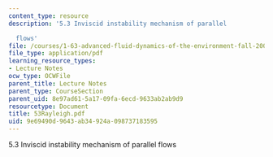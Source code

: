 ```yaml
---
content_type: resource
description: '5.3 Inviscid instability mechanism of parallel

  flows'
file: /courses/1-63-advanced-fluid-dynamics-of-the-environment-fall-2002/9e69490d9643ab34924a098737183595_53Rayleigh.pdf
file_type: application/pdf
learning_resource_types:
- Lecture Notes
ocw_type: OCWFile
parent_title: Lecture Notes
parent_type: CourseSection
parent_uid: 8e97ad61-5a17-09fa-6ecd-9633ab2ab9d9
resourcetype: Document
title: 53Rayleigh.pdf
uid: 9e69490d-9643-ab34-924a-098737183595
---
```

5.3 Inviscid instability mechanism of parallel
flows